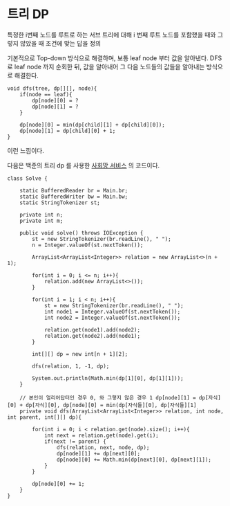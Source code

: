# 트리 DP
특정한 i번째 노드를 루트로 하는 서브 트리에 대해 i 번째 루트 노드를 포함했을 때와 그렇지 않았을 때 조건에 맞는 답을 정의

기본적으로 Top-down 방식으로 해결하며, 보통 leaf node 부터 값을 알아낸다. DFS 로 leaf node 까지 순회한 뒤, 값을 알아내어 그 다음 노드들의 값들을 알아내는 방식으로 해결한다.

```
void dfs(tree, dp[][], node){
    if(node == leaf){
        dp[node][0] = ?
        dp[node][1] = ?
    }

    dp[node][0] = min(dp[child][1] + dp[child][0]);
    dp[node][1] = dp[child][0] + 1;
}
```

이런 느낌이다.

다음은 백준의 트리 dp 를 사용한 [사회망 서비스](https://www.acmicpc.net/problem/2533) 의 코드이다.

```
class Solve {

    static BufferedReader br = Main.br;
    static BufferedWriter bw = Main.bw;
    static StringTokenizer st;

    private int n;
    private int m;

    public void solve() throws IOException {
        st = new StringTokenizer(br.readLine(), " ");
        n = Integer.valueOf(st.nextToken());

        ArrayList<ArrayList<Integer>> relation = new ArrayList<>(n + 1);

        for(int i = 0; i <= n; i++){
            relation.add(new ArrayList<>());
        }

        for(int i = 1; i < n; i++){
            st = new StringTokenizer(br.readLine(), " ");
            int node1 = Integer.valueOf(st.nextToken());
            int node2 = Integer.valueOf(st.nextToken());

            relation.get(node1).add(node2);
            relation.get(node2).add(node1);
        }

        int[][] dp = new int[n + 1][2];

        dfs(relation, 1, -1, dp);

        System.out.println(Math.min(dp[1][0], dp[1][1]));
    }

    // 본인이 얼리어답터인 경우 0, 와 그렇지 않은 경우 1 dp[node][1] = dp[자식][0] + dp[자식][0], dp[node][0] = min(dp[자식들][0], dp[자식들][1]
    private void dfs(ArrayList<ArrayList<Integer>> relation, int node, int parent, int[][] dp){

        for(int i = 0; i < relation.get(node).size(); i++){
            int next = relation.get(node).get(i);
            if(next != parent) {
                dfs(relation, next, node, dp);
                dp[node][1] += dp[next][0];
                dp[node][0] += Math.min(dp[next][0], dp[next][1]);
            }
        }

        dp[node][0] += 1;
    }
}
```